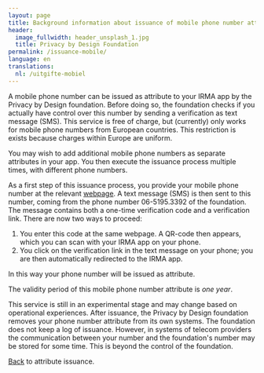 ```yaml
---
layout: page
title: Background information about issuance of mobile phone number attributes
header:
  image_fullwidth: header_unsplash_1.jpg
  title: Privacy by Design Foundation
permalink: /issuance-mobile/
language: en
translations:
  nl: /uitgifte-mobiel
---
```


A mobile phone number can be issued as attribute to your IRMA app by
the Privacy by Design foundation. Before doing so, the foundation
checks if you actually have control over this number by sending a
verification as text message (SMS). This service is free of charge,
but (currently) only works for mobile phone numbers from
European countries. This restriction is exists because charges
within Europe are uniform.

You may wish to add additional mobile phone numbers as separate
attributes in your app. You then execute the issuance process
multiple times, with different phone numbers.

As a first step of this issuance process, you provide your mobile
phone number at the relevant [webpage](/uitgifte/telefoonnummer). A
text message (SMS) is then sent to this number, coming from the phone
number 06-5195.3392 of the foundation. The message contains both a
one-time verification code and a verification link. There are now
two ways to proceed:

 1. You enter this code at the same webpage. A QR-code then appears, which
    you can scan with your IRMA app on your phone.
 2. You click on the verification link in the text message on your
    phone; you are then automatically redirected to the IRMA app.

In this way your phone number will be issued as attribute.

The validity period of this mobile phone number attribute is *one year*.

This service is still in an experimental stage and may change based on
operational experiences. After issuance, the Privacy by Design
foundation removes your phone number attribute from its own
systems. The foundation does not keep a log of issuance. However, in
systems of telecom providers the communication between your number and
the foundation's number may be stored for some time. This is beyond
the control of the foundation.

[Back](/issuance) to attribute issuance.

